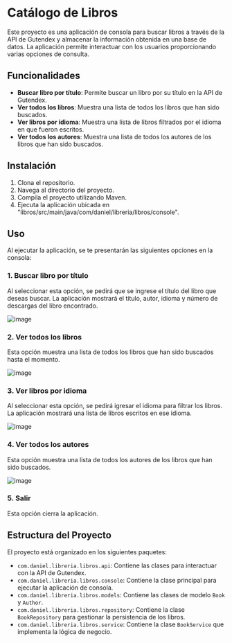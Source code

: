 # Catálogo de Libros

Este proyecto es una aplicación de consola para buscar libros a través de la API de Gutendex y almacenar la información obtenida en una base de datos. La aplicación permite interactuar con los usuarios proporcionando varias opciones de consulta.

## Funcionalidades

- **Buscar libro por título**: Permite buscar un libro por su título en la API de Gutendex.
- **Ver todos los libros**: Muestra una lista de todos los libros que han sido buscados.
- **Ver libros por idioma**: Muestra una lista de libros filtrados por el idioma en que fueron escritos.
- **Ver todos los autores**: Muestra una lista de todos los autores de los libros que han sido buscados.

## Instalación

1. Clona el repositorio.
2. Navega al directorio del proyecto.
3. Compila el proyecto utilizando Maven.
4. Ejecuta la aplicación ubicada en "libros/src/main/java/com/daniel/libreria/libros/console".

## Uso

Al ejecutar la aplicación, se te presentarán las siguientes opciones en la consola:

### 1. Buscar libro por título

Al seleccionar esta opción, se pedirá que se ingrese el título del libro que deseas buscar. La aplicación mostrará el título, autor, idioma y número de descargas del libro encontrado.

![image](https://github.com/user-attachments/assets/b125892f-4788-454b-98c4-61670eb305ea)


### 2. Ver todos los libros

Esta opción muestra una lista de todos los libros que han sido buscados hasta el momento.

![image](https://github.com/user-attachments/assets/c95aa3fc-5074-47b7-beac-f5b1118cce03)


### 3. Ver libros por idioma

Al seleccionar esta opción, se pedirá igresar el idioma para filtrar los libros. La aplicación mostrará una lista de libros escritos en ese idioma.

![image](https://github.com/user-attachments/assets/038932a9-f9ba-4f16-877f-a020891c7ec1)


### 4. Ver todos los autores

Esta opción muestra una lista de todos los autores de los libros que han sido buscados.

![image](https://github.com/user-attachments/assets/0318c6b3-1fd1-4105-98de-f4b82e7c6e4e)


### 5. Salir

Esta opción cierra la aplicación.

## Estructura del Proyecto

El proyecto está organizado en los siguientes paquetes:

- `com.daniel.libreria.libros.api`: Contiene las clases para interactuar con la API de Gutendex.
- `com.daniel.libreria.libros.console`: Contiene la clase principal para ejecutar la aplicación de consola.
- `com.daniel.libreria.libros.models`: Contiene las clases de modelo `Book` y `Author`.
- `com.daniel.libreria.libros.repository`: Contiene la clase `BookRepository` para gestionar la persistencia de los libros.
- `com.daniel.libreria.libros.service`: Contiene la clase `BookService` que implementa la lógica de negocio.

